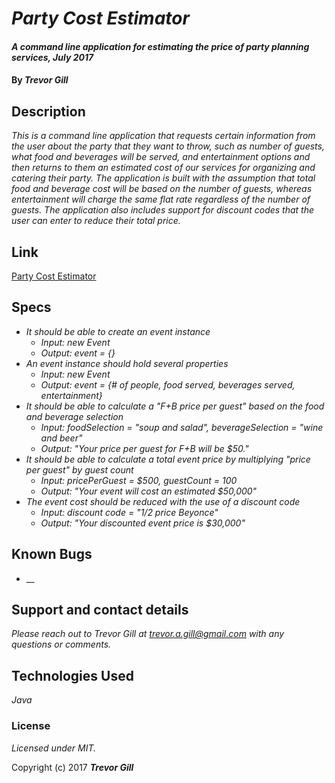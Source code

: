 # _Party Cost Estimator_

#### _A command line application for estimating the price of party planning services, July 2017_

#### By _**Trevor Gill**_

## Description

_This is a command line application that requests certain information from the user about the party that they want to throw, such as number of guests, what food and beverages will be served, and entertainment options and then returns to them an estimated cost of our services for organizing and catering their party. The application is built with the assumption that total food and beverage cost will be based on the number of guests, whereas entertainment will charge the same flat rate regardless of the number of guests. The application also includes support for discount codes that the user can enter to reduce their total price._

## Link

[Party Cost Estimator](http://wedaft.github.io/party)

## Specs ##

* _It should be able to create an event instance_
  * _Input: new Event_
  * _Output: event = {}_
* _An event instance should hold several properties_
  * _Input: new Event_
  * _Output: event = {# of people, food served, beverages served, entertainment}_
* _It should be able to calculate a "F+B price per guest" based on the food and beverage selection_
  * _Input: foodSelection = "soup and salad", beverageSelection = "wine and beer"_
  * _Output: "Your price per guest for F+B will be $50."_
* _It should be able to calculate a total event price by multiplying "price per guest" by guest count_
  * _Input: pricePerGuest = $500, guestCount = 100_
  * _Output: "Your event will cost an estimated $50,000"_
* _The event cost should be reduced with the use of a discount code_
  * _Input: discount code = "1/2 price Beyonce"_
  * _Output: "Your discounted event price is $30,000"_

## Known Bugs

* __

## Support and contact details

_Please reach out to Trevor Gill at trevor.a.gill@gmail.com with any questions or comments._

## Technologies Used

_Java_

### License

*Licensed under MIT.*

Copyright (c) 2017 **_Trevor Gill_**
